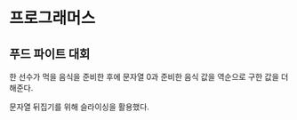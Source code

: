 # 프로그래머스

## 푸드 파이트 대회

한 선수가 먹을 음식을 준비한 후에 문자열 0과 준비한 음식 값을 역순으로 구한 값을 더해준다.

문자열 뒤집기를 위해 슬라이싱을 활용했다.



